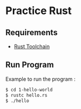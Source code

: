 # Practice Rust

## Requirements

- [Rust Toolchain](https://github.com/rust-lang/rustup.rs/blob/master/README.md)

## Run Program

Example to run the program :

```bash
$ cd 1-hello-world
$ rustc hello.rs
$ ./hello
```
